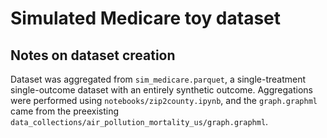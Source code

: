 # Simulated Medicare toy dataset

## Notes on dataset creation

Dataset was aggregated from `sim_medicare.parquet`, a single-treatment single-outcome dataset with an entirely synthetic outcome. Aggregations were performed using `notebooks/zip2county.ipynb`, and the `graph.graphml` came from the preexisting `data_collections/air_pollution_mortality_us/graph.graphml`.